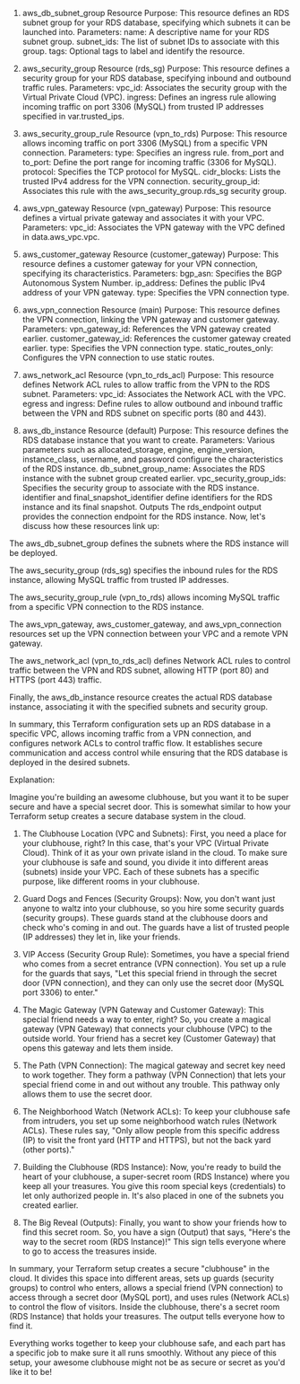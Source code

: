 
1. aws_db_subnet_group Resource
Purpose: This resource defines an RDS subnet group for your RDS database, specifying which subnets it can be launched into.
Parameters:
name: A descriptive name for your RDS subnet group.
subnet_ids: The list of subnet IDs to associate with this group.
tags: Optional tags to label and identify the resource.

2. aws_security_group Resource (rds_sg)
Purpose: This resource defines a security group for your RDS database, specifying inbound and outbound traffic rules.
Parameters:
vpc_id: Associates the security group with the Virtual Private Cloud (VPC).
ingress: Defines an ingress rule allowing incoming traffic on port 3306 (MySQL) from trusted IP addresses specified in var.trusted_ips.

3. aws_security_group_rule Resource (vpn_to_rds)
Purpose: This resource allows incoming traffic on port 3306 (MySQL) from a specific VPN connection.
Parameters:
type: Specifies an ingress rule.
from_port and to_port: Define the port range for incoming traffic (3306 for MySQL).
protocol: Specifies the TCP protocol for MySQL.
cidr_blocks: Lists the trusted IPv4 address for the VPN connection.
security_group_id: Associates this rule with the aws_security_group.rds_sg security group.

4. aws_vpn_gateway Resource (vpn_gateway)
Purpose: This resource defines a virtual private gateway and associates it with your VPC.
Parameters:
vpc_id: Associates the VPN gateway with the VPC defined in data.aws_vpc.vpc.

5. aws_customer_gateway Resource (customer_gateway)
Purpose: This resource defines a customer gateway for your VPN connection, specifying its characteristics.
Parameters:
bgp_asn: Specifies the BGP Autonomous System Number.
ip_address: Defines the public IPv4 address of your VPN gateway.
type: Specifies the VPN connection type.

6. aws_vpn_connection Resource (main)
Purpose: This resource defines the VPN connection, linking the VPN gateway and customer gateway.
Parameters:
vpn_gateway_id: References the VPN gateway created earlier.
customer_gateway_id: References the customer gateway created earlier.
type: Specifies the VPN connection type.
static_routes_only: Configures the VPN connection to use static routes.

7. aws_network_acl Resource (vpn_to_rds_acl)
Purpose: This resource defines Network ACL rules to allow traffic from the VPN to the RDS subnet.
Parameters:
vpc_id: Associates the Network ACL with the VPC.
egress and ingress: Define rules to allow outbound and inbound traffic between the VPN and RDS subnet on specific ports (80 and 443).

8. aws_db_instance Resource (default)
Purpose: This resource defines the RDS database instance that you want to create.
Parameters:
Various parameters such as allocated_storage, engine, engine_version, instance_class, username, and password configure the characteristics of the RDS instance.
db_subnet_group_name: Associates the RDS instance with the subnet group created earlier.
vpc_security_group_ids: Specifies the security group to associate with the RDS instance.
identifier and final_snapshot_identifier define identifiers for the RDS instance and its final snapshot.
Outputs
The rds_endpoint output provides the connection endpoint for the RDS instance.
Now, let's discuss how these resources link up:

The aws_db_subnet_group defines the subnets where the RDS instance will be deployed.

The aws_security_group (rds_sg) specifies the inbound rules for the RDS instance, allowing MySQL traffic from trusted IP addresses.

The aws_security_group_rule (vpn_to_rds) allows incoming MySQL traffic from a specific VPN connection to the RDS instance.

The aws_vpn_gateway, aws_customer_gateway, and aws_vpn_connection resources set up the VPN connection between your VPC and a remote VPN gateway.

The aws_network_acl (vpn_to_rds_acl) defines Network ACL rules to control traffic between the VPN and RDS subnet, allowing HTTP (port 80) and HTTPS (port 443) traffic.

Finally, the aws_db_instance resource creates the actual RDS database instance, associating it with the specified subnets and security group.

In summary, this Terraform configuration sets up an RDS database in a specific VPC, allows incoming traffic from a VPN connection, and configures network ACLs to control traffic flow. It establishes secure communication and access control while ensuring that the RDS database is deployed in the desired subnets.

Explanation:

Imagine you're building an awesome clubhouse, but you want it to be super secure and have a special secret door. This is somewhat similar to how your Terraform setup creates a secure database system in the cloud.

1. The Clubhouse Location (VPC and Subnets): First, you need a place for your clubhouse, right? In this case, that's your VPC (Virtual Private Cloud). Think of it as your own private island in the cloud. To make sure your clubhouse is safe and sound, you divide it into different areas (subnets) inside your VPC. Each of these subnets has a specific purpose, like different rooms in your clubhouse.

2. Guard Dogs and Fences (Security Groups): Now, you don't want just anyone to waltz into your clubhouse, so you hire some security guards (security groups). These guards stand at the clubhouse doors and check who's coming in and out. The guards have a list of trusted people (IP addresses) they let in, like your friends.

3. VIP Access (Security Group Rule): Sometimes, you have a special friend who comes from a secret entrance (VPN connection). You set up a rule for the guards that says, "Let this special friend in through the secret door (VPN connection), and they can only use the secret door (MySQL port 3306) to enter."

4. The Magic Gateway (VPN Gateway and Customer Gateway): This special friend needs a way to enter, right? So, you create a magical gateway (VPN Gateway) that connects your clubhouse (VPC) to the outside world. Your friend has a secret key (Customer Gateway) that opens this gateway and lets them inside.

5. The Path (VPN Connection): The magical gateway and secret key need to work together. They form a pathway (VPN Connection) that lets your special friend come in and out without any trouble. This pathway only allows them to use the secret door.

6. The Neighborhood Watch (Network ACLs): To keep your clubhouse safe from intruders, you set up some neighborhood watch rules (Network ACLs). These rules say, "Only allow people from this specific address (IP) to visit the front yard (HTTP and HTTPS), but not the back yard (other ports)."

7. Building the Clubhouse (RDS Instance): Now, you're ready to build the heart of your clubhouse, a super-secret room (RDS Instance) where you keep all your treasures. You give this room special keys (credentials) to let only authorized people in. It's also placed in one of the subnets you created earlier.

8. The Big Reveal (Outputs): Finally, you want to show your friends how to find this secret room. So, you have a sign (Output) that says, "Here's the way to the secret room (RDS Instance)!" This sign tells everyone where to go to access the treasures inside.

In summary, your Terraform setup creates a secure "clubhouse" in the cloud. It divides this space into different areas, sets up guards (security groups) to control who enters, allows a special friend (VPN connection) to access through a secret door (MySQL port), and uses rules (Network ACLs) to control the flow of visitors. Inside the clubhouse, there's a secret room (RDS Instance) that holds your treasures. The output tells everyone how to find it.

Everything works together to keep your clubhouse safe, and each part has a specific job to make sure it all runs smoothly. Without any piece of this setup, your awesome clubhouse might not be as secure or secret as you'd like it to be!